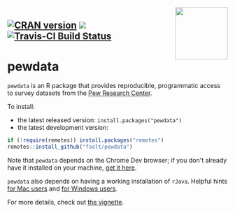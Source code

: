 <img src="https://user-images.githubusercontent.com/58319029/113225210-a9328000-92bf-11eb-8ee9-a965f157e199.png" align="right" alt="" width="120" />

[![CRAN version](https://www.r-pkg.org/badges/version/pewdata)](https://cran.r-project.org/package=pewdata) ![](https://cranlogs.r-pkg.org/badges/grand-total/pewdata) [![Travis-CI Build Status](https://travis-ci.org/fsolt/pewdata.svg?branch=master)](https://travis-ci.org/fsolt/pewdata)
------------------------------------------------------------------------
pewdata
=========

`pewdata` is an R package that provides reproducible, programmatic access to survey datasets from the [Pew Research Center](http://www.pewresearch.org).

To install:

* the latest released version: `install.packages("pewdata")`
* the latest development version: 

```R
if (!require(remotes)) install.packages("remotes")
remotes::install_github("fsolt/pewdata")
```

Note that `pewdata` depends on the Chrome Dev browser; if you don't already have it installed on your machine, [get it here](https://www.google.com/chrome/dev/).

`pewdata` also depends on having a working installation of `rJava`.  Helpful hints [for Mac users](https://zhiyzuo.github.io/installation-rJava/) and [for Windows users](https://cimentadaj.github.io/blog/2018-05-25-installing-rjava-on-windows-10/installing-rjava-on-windows-10/).

For more details, check out [the vignette](https://cran.r-project.org/package=pewdata/vignettes/pewdata-vignette.html).

